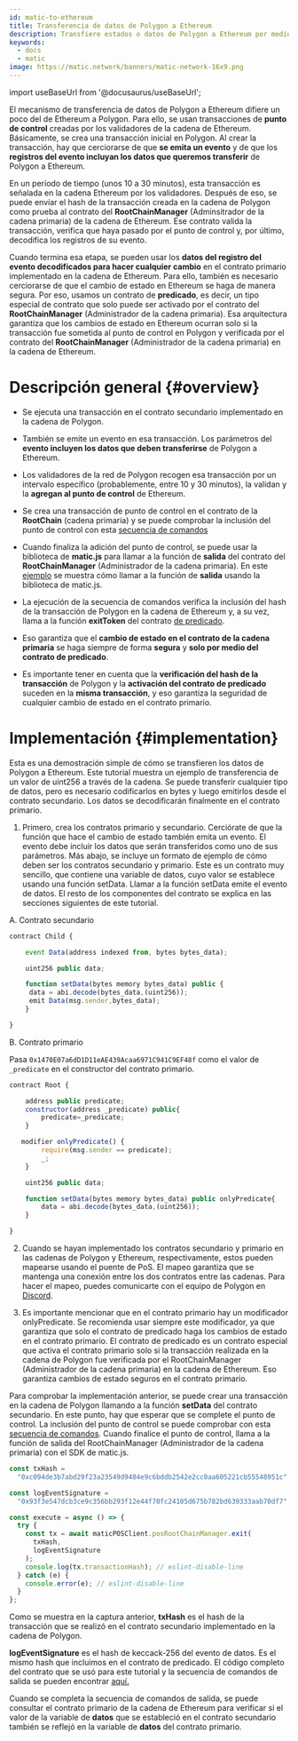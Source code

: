 ```yaml
---
id: matic-to-ethereum
title: Transferencia de datos de Polygon a Ethereum
description: Transfiere estados o datos de Polygon a Ethereum por medio de contratos
keywords:
  - docs
  - matic
image: https://matic.network/banners/matic-network-16x9.png
---
```


import useBaseUrl from '@docusaurus/useBaseUrl';

El mecanismo de transferencia de datos de Polygon a Ethereum difiere un poco del de Ethereum a Polygon. Para ello, se usan transacciones de **punto de control** creadas por los validadores de la cadena de Ethereum. Básicamente, se crea una transacción inicial en Polygon. Al crear la transacción, hay que cerciorarse de que **se emita un evento** y de que los **registros del evento incluyan los datos que queremos transferir** de Polygon a Ethereum.

En un período de tiempo (unos 10 a 30 minutos), esta transacción es señalada en la cadena Ethereum por los validadores. Después de eso, se puede enviar el hash de la transacción creada en la cadena de Polygon como prueba al contrato del **RootChainManager** (Adminsitrador de la cadena primaria) de la cadena de Ethereum. Ese contrato valida la transacción, verifica que haya pasado por el punto de control y, por último, decodifica los registros de su evento.

Cuando termina esa etapa, se pueden usar los **datos del registro del evento decodificados para hacer cualquier cambio** en el contrato primario implementado en la cadena de Ethereum. Para ello, también es necesario cerciorarse de que el cambio de estado en Ethereum se haga de manera segura. Por eso, usamos un contrato de **predicado**, es decir, un tipo especial de contrato que solo puede ser activado por el contrato del **RootChainManager** (Administrador de la cadena primaria). Esa arquitectura garantiza que los cambios de estado en Ethereum ocurran solo si la transacción fue sometida al punto de control en Polygon y verificada por el contrato del **RootChainManager** (Administrador de la cadena primaria) en la cadena de Ethereum.

# Descripción general {#overview}

- Se ejecuta una transacción en el contrato secundario implementado en la cadena de Polygon.
- También se emite un evento en esa transacción. Los parámetros del **evento incluyen los datos que deben transferirse** de Polygon a Ethereum.
- Los validadores de la red de Polygon recogen esa transacción por un intervalo específico (probablemente, entre 10 y 30 minutos), la validan y la **agregan al punto de control** de Ethereum.
- Se crea una transacción de punto de control en el contrato de la **RootChain** (cadena primaria) y se puede comprobar la inclusión del punto de control con esta [secuencia de comandos](https://github.com/rahuldamodar94/matic-learn-pos/blob/transfer-matic-ethereum/script/check-checkpoint.js)
- Cuando finaliza la adición del punto de control, se puede usar la biblioteca de **matic.js** para llamar a la función de **salida** del contrato del **RootChainManager** (Administrador de la cadena primaria). En este [ejemplo](https://github.com/rahuldamodar94/matic-learn-pos/blob/transfer-matic-ethereum/script/exit.js) se muestra cómo llamar a la función de **salida** usando la biblioteca de matic.js.

- La ejecución de la secuencia de comandos verifica la inclusión del hash de la transacción de Polygon en la cadena de Ethereum y, a su vez, llama a la función **exitToken** del contrato [de predicado](https://github.com/rahuldamodar94/matic-learn-pos/blob/transfer-matic-ethereum/contracts/CustomPredicate.sol).
- Eso garantiza que el **cambio de estado en el contrato de la cadena primaria** se haga siempre de forma **segura** y **solo por medio del contrato de predicado**.
- Es importante tener en cuenta que la **verificación del hash de la transacción** de Polygon y la **activación del contrato de predicado** suceden en la **misma transacción**, y eso garantiza la seguridad de cualquier cambio de estado en el contrato primario.

# Implementación {#implementation}

Esta es una demostración simple de cómo se transfieren los datos de Polygon a Ethereum. Este tutorial muestra un ejemplo de transferencia de un valor de uint256 a través de la cadena. Se puede transferir cualquier tipo de datos, pero es necesario codificarlos en bytes y luego emitirlos desde el contrato secundario. Los datos se decodificarán finalmente en el contrato primario.

1. Primero, crea los contratos primario y secundario. Cerciórate de que la función que hace el cambio de estado también emita un evento. El evento debe incluir los datos que serán transferidos como uno de sus parámetros. Más abajo, se incluye un formato de ejemplo de cómo deben ser los contratos secundario y primario. Este es un contrato muy sencillo, que contiene una variable de datos, cuyo valor se establece usando una función setData. Llamar a la función setData emite el evento de datos. El resto de los componentes del contrato se explica en las secciones siguientes de este tutorial.

A. Contrato secundario

```javascript
contract Child {

    event Data(address indexed from, bytes bytes_data);

    uint256 public data;

    function setData(bytes memory bytes_data) public {
     data = abi.decode(bytes_data,(uint256));
     emit Data(msg.sender,bytes_data);
    }

}
```

B. Contrato primario

Pasa `0x1470E07a6dD1D11eAE439Acaa6971C941C9EF48f` como el valor de `_predicate` en el constructor del contrato primario.

```javascript
contract Root {

    address public predicate;
    constructor(address _predicate) public{
        predicate=_predicate;
    }

   modifier onlyPredicate() {
        require(msg.sender == predicate);
        _;
    }

    uint256 public data;

    function setData(bytes memory bytes_data) public onlyPredicate{
        data = abi.decode(bytes_data,(uint256));
    }

}
```

2. Cuando se hayan implementado los contratos secundario y primario en las cadenas de Polygon y Ethereum, respectivamente, estos pueden mapearse usando el puente de PoS. El mapeo garantiza que se mantenga una conexión entre los dos contratos entre las cadenas. Para hacer el mapeo, puedes comunicarte con el equipo de Polygon en [Discord](https://discord.com/invite/0xPolygon).

3. Es importante mencionar que en el contrato primario hay un modificador onlyPredicate. Se recomienda usar siempre este modificador, ya que garantiza que solo el contrato de predicado haga los cambios de estado en el contrato primario. El contrato de predicado es un contrato especial que activa el contrato primario solo si la transacción realizada en la cadena de Polygon fue verificada por el RootChainManager (Administrador de la cadena primaria) en la cadena de Ethereum. Eso garantiza cambios de estado seguros en el contrato primario.

Para comprobar la implementación anterior, se puede crear una transacción en la cadena de Polygon llamando a la función **setData** del contrato secundario. En este punto, hay que esperar que se complete el punto de control. La inclusión del punto de control se puede comprobar con esta [secuencia de comandos](https://github.com/rahuldamodar94/matic-learn-pos/blob/transfer-matic-ethereum/script/check-checkpoint.js). Cuando finalice el punto de control, llama a la función de salida del RootChainManager (Administrador de la cadena primaria) con el SDK de matic.js.

```jsx
const txHash =
  "0xc094de3b7abd29f23a23549d9484e9c6bddb2542e2cc0aa605221cb55548951c";

const logEventSignature =
  "0x93f3e547dcb3ce9c356bb293f12e44f70fc24105d675b782bd639333aab70df7";

const execute = async () => {
  try {
    const tx = await maticPOSClient.posRootChainManager.exit(
      txHash,
      logEventSignature
    );
    console.log(tx.transactionHash); // eslint-disable-line
  } catch (e) {
    console.error(e); // eslint-disable-line
  }
};
```

Como se muestra en la captura anterior, **txHash** es el hash de la transacción que se realizó en el contrato secundario implementado en la cadena de Polygon.

**logEventSignature** es el hash de keccack-256 del evento de datos. Es el mismo hash que incluimos en el contrato de predicado. El código completo del contrato que se usó para este tutorial y la secuencia de comandos de salida se pueden encontrar [aquí.](https://github.com/rahuldamodar94/matic-learn-pos/tree/transfer-matic-ethereum)

Cuando se completa la secuencia de comandos de salida, se puede consultar el contrato primario de la cadena de Ethereum para verificar si el valor de la variable de **datos** que se estableció en el contrato secundario también se reflejó en la variable de **datos** del contrato primario.

